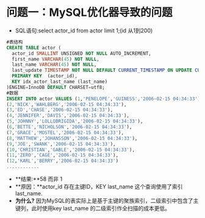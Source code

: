 # 问题一：MySQL优化器导致的问题
+ SQL语句:select actor_id from actor limit 1;(id 从1到200)
```sql
#表结构
CREATE TABLE actor (
  actor_id SMALLINT UNSIGNED NOT NULL AUTO_INCREMENT,
  first_name VARCHAR(45) NOT NULL,
  last_name VARCHAR(45) NOT NULL,
  last_update TIMESTAMP NOT NULL DEFAULT CURRENT_TIMESTAMP ON UPDATE CURRENT_TIMESTAMP,
  PRIMARY KEY  (actor_id),
  KEY idx_actor_last_name (last_name)
)ENGINE=InnoDB DEFAULT CHARSET=utf8;
#数据
INSERT INTO actor VALUES (1,'PENELOPE','GUINESS','2006-02-15 04:34:33'),
(2,'NICK','WAHLBERG','2006-02-15 04:34:33'),
(3,'ED','CHASE','2006-02-15 04:34:33'),
(4,'JENNIFER','DAVIS','2006-02-15 04:34:33'),
(5,'JOHNNY','LOLLOBRIGIDA','2006-02-15 04:34:33'),
(6,'BETTE','NICHOLSON','2006-02-15 04:34:33'),
(7,'GRACE','MOSTEL','2006-02-15 04:34:33'),
(8,'MATTHEW','JOHANSSON','2006-02-15 04:34:33'),
(9,'JOE','SWANK','2006-02-15 04:34:33'),
(10,'CHRISTIAN','GABLE','2006-02-15 04:34:33'),
(11,'ZERO','CAGE','2006-02-15 04:34:33'),
(12,'KARL','BERRY','2006-02-15 04:34:33')
............
```
+ **结果:**58 而非 1
+ **原因：**actor_id 存在主键ID，KEY last_name 这个查询使用了索引 last_name.
+ **为什么?** 因为MySQL的表实际上是基于主键的聚族索引，二级索引中包含了主键列，此时使用key last_name 的二级索引作全扫描的成本更低。
